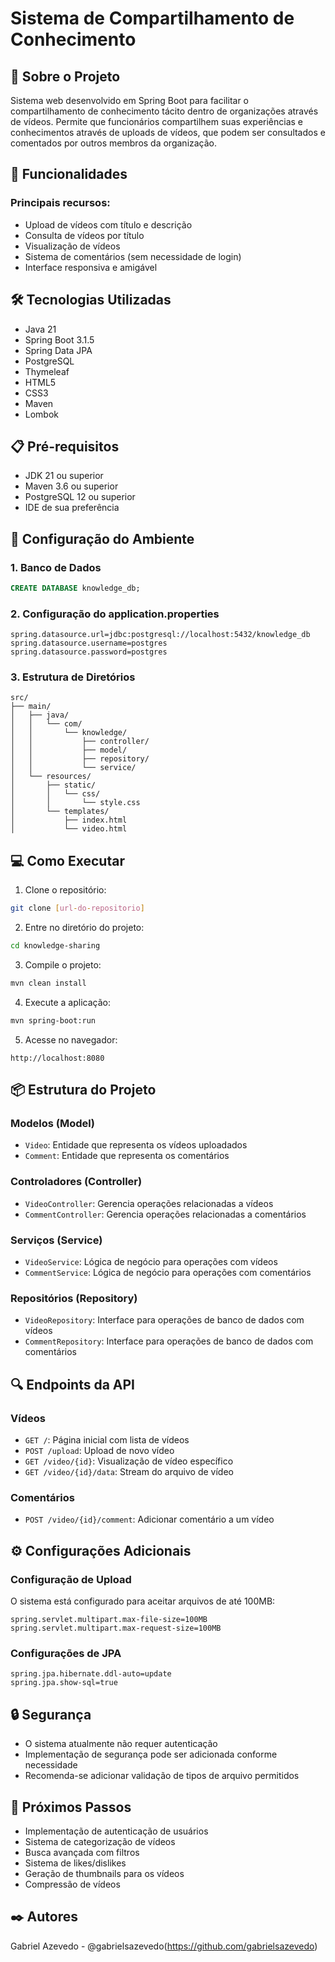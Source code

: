 # Sistema de Compartilhamento de Conhecimento

## 📝 Sobre o Projeto
Sistema web desenvolvido em Spring Boot para facilitar o compartilhamento de conhecimento tácito dentro de organizações através de vídeos. Permite que funcionários compartilhem suas experiências e conhecimentos através de uploads de vídeos, que podem ser consultados e comentados por outros membros da organização.

## 🚀 Funcionalidades

### Principais recursos:
- Upload de vídeos com título e descrição
- Consulta de vídeos por título
- Visualização de vídeos
- Sistema de comentários (sem necessidade de login)
- Interface responsiva e amigável

## 🛠️ Tecnologias Utilizadas

- Java 21
- Spring Boot 3.1.5
- Spring Data JPA
- PostgreSQL
- Thymeleaf
- HTML5
- CSS3
- Maven
- Lombok

## 📋 Pré-requisitos

- JDK 21 ou superior
- Maven 3.6 ou superior
- PostgreSQL 12 ou superior
- IDE de sua preferência

## 🔧 Configuração do Ambiente

### 1. Banco de Dados
```sql
CREATE DATABASE knowledge_db;
```

### 2. Configuração do application.properties
```properties
spring.datasource.url=jdbc:postgresql://localhost:5432/knowledge_db
spring.datasource.username=postgres
spring.datasource.password=postgres
```

### 3. Estrutura de Diretórios
```
src/
├── main/
│   ├── java/
│   │   └── com/
│   │       └── knowledge/
│   │           ├── controller/
│   │           ├── model/
│   │           ├── repository/
│   │           └── service/
│   └── resources/
│       ├── static/
│       │   └── css/
│       │       └── style.css
│       └── templates/
│           ├── index.html
│           └── video.html
```

## 💻 Como Executar

1. Clone o repositório:
```bash
git clone [url-do-repositorio]
```

2. Entre no diretório do projeto:
```bash
cd knowledge-sharing
```

3. Compile o projeto:
```bash
mvn clean install
```

4. Execute a aplicação:
```bash
mvn spring-boot:run
```

5. Acesse no navegador:
```
http://localhost:8080
```

## 📦 Estrutura do Projeto

### Modelos (Model)
- `Video`: Entidade que representa os vídeos uploadados
- `Comment`: Entidade que representa os comentários

### Controladores (Controller)
- `VideoController`: Gerencia operações relacionadas a vídeos
- `CommentController`: Gerencia operações relacionadas a comentários

### Serviços (Service)
- `VideoService`: Lógica de negócio para operações com vídeos
- `CommentService`: Lógica de negócio para operações com comentários

### Repositórios (Repository)
- `VideoRepository`: Interface para operações de banco de dados com vídeos
- `CommentRepository`: Interface para operações de banco de dados com comentários

## 🔍 Endpoints da API

### Vídeos
- `GET /`: Página inicial com lista de vídeos
- `POST /upload`: Upload de novo vídeo
- `GET /video/{id}`: Visualização de vídeo específico
- `GET /video/{id}/data`: Stream do arquivo de vídeo

### Comentários
- `POST /video/{id}/comment`: Adicionar comentário a um vídeo

## ⚙️ Configurações Adicionais

### Configuração de Upload
O sistema está configurado para aceitar arquivos de até 100MB:
```properties
spring.servlet.multipart.max-file-size=100MB
spring.servlet.multipart.max-request-size=100MB
```

### Configurações de JPA
```properties
spring.jpa.hibernate.ddl-auto=update
spring.jpa.show-sql=true
```

## 🔒 Segurança
- O sistema atualmente não requer autenticação
- Implementação de segurança pode ser adicionada conforme necessidade
- Recomenda-se adicionar validação de tipos de arquivo permitidos

## 🔄 Próximos Passos
- Implementação de autenticação de usuários
- Sistema de categorização de vídeos
- Busca avançada com filtros
- Sistema de likes/dislikes
- Geração de thumbnails para os vídeos
- Compressão de vídeos


## ✒️ Autores
Gabriel Azevedo - @gabrielsazevedo(https://github.com/gabrielsazevedo)
